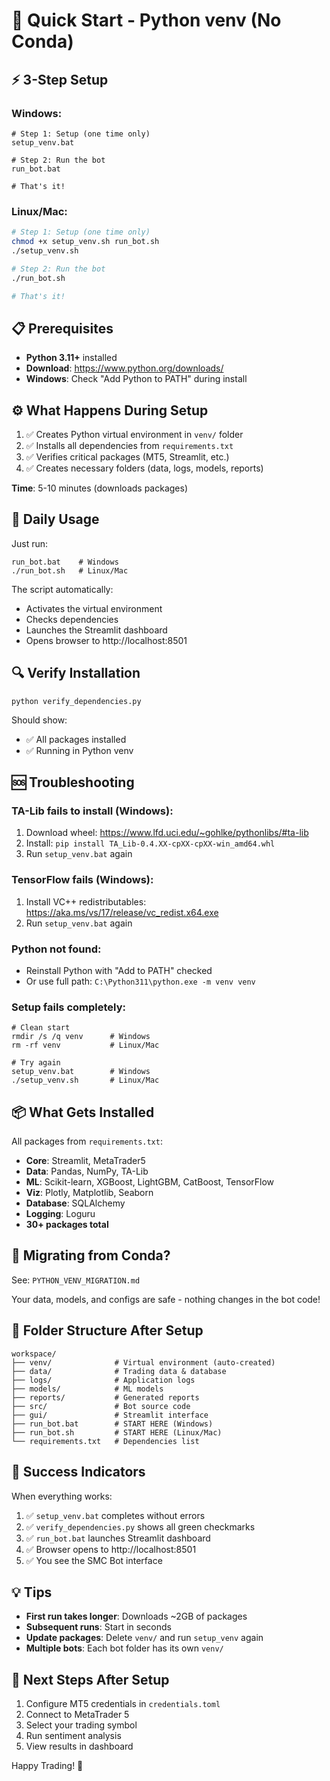 # 🚀 Quick Start - Python venv (No Conda)

## ⚡ 3-Step Setup

### Windows:

```batch
# Step 1: Setup (one time only)
setup_venv.bat

# Step 2: Run the bot
run_bot.bat

# That's it!
```

### Linux/Mac:

```bash
# Step 1: Setup (one time only)
chmod +x setup_venv.sh run_bot.sh
./setup_venv.sh

# Step 2: Run the bot
./run_bot.sh

# That's it!
```

## 📋 Prerequisites

- **Python 3.11+** installed
- **Download**: https://www.python.org/downloads/
- **Windows**: Check "Add Python to PATH" during install

## ⚙️ What Happens During Setup

1. ✅ Creates Python virtual environment in `venv/` folder
2. ✅ Installs all dependencies from `requirements.txt`
3. ✅ Verifies critical packages (MT5, Streamlit, etc.)
4. ✅ Creates necessary folders (data, logs, models, reports)

**Time**: 5-10 minutes (downloads packages)

## 🎯 Daily Usage

Just run:
```batch
run_bot.bat    # Windows
./run_bot.sh   # Linux/Mac
```

The script automatically:
- Activates the virtual environment
- Checks dependencies
- Launches the Streamlit dashboard
- Opens browser to http://localhost:8501

## 🔍 Verify Installation

```batch
python verify_dependencies.py
```

Should show:
- ✅ All packages installed
- ✅ Running in Python venv

## 🆘 Troubleshooting

### TA-Lib fails to install (Windows):

1. Download wheel: https://www.lfd.uci.edu/~gohlke/pythonlibs/#ta-lib
2. Install: `pip install TA_Lib-0.4.XX-cpXX-cpXX-win_amd64.whl`
3. Run `setup_venv.bat` again

### TensorFlow fails (Windows):

1. Install VC++ redistributables: https://aka.ms/vs/17/release/vc_redist.x64.exe
2. Run `setup_venv.bat` again

### Python not found:

- Reinstall Python with "Add to PATH" checked
- Or use full path: `C:\Python311\python.exe -m venv venv`

### Setup fails completely:

```batch
# Clean start
rmdir /s /q venv      # Windows
rm -rf venv           # Linux/Mac

# Try again
setup_venv.bat        # Windows
./setup_venv.sh       # Linux/Mac
```

## 📦 What Gets Installed

All packages from `requirements.txt`:

- **Core**: Streamlit, MetaTrader5
- **Data**: Pandas, NumPy, TA-Lib
- **ML**: Scikit-learn, XGBoost, LightGBM, CatBoost, TensorFlow
- **Viz**: Plotly, Matplotlib, Seaborn
- **Database**: SQLAlchemy
- **Logging**: Loguru
- **30+ packages total**

## 🔄 Migrating from Conda?

See: `PYTHON_VENV_MIGRATION.md`

Your data, models, and configs are safe - nothing changes in the bot code!

## 📁 Folder Structure After Setup

```
workspace/
├── venv/              # Virtual environment (auto-created)
├── data/              # Trading data & database
├── logs/              # Application logs
├── models/            # ML models
├── reports/           # Generated reports
├── src/               # Bot source code
├── gui/               # Streamlit interface
├── run_bot.bat        # START HERE (Windows)
├── run_bot.sh         # START HERE (Linux/Mac)
└── requirements.txt   # Dependencies list
```

## 🎉 Success Indicators

When everything works:

1. ✅ `setup_venv.bat` completes without errors
2. ✅ `verify_dependencies.py` shows all green checkmarks
3. ✅ `run_bot.bat` launches Streamlit dashboard
4. ✅ Browser opens to http://localhost:8501
5. ✅ You see the SMC Bot interface

## 💡 Tips

- **First run takes longer**: Downloads ~2GB of packages
- **Subsequent runs**: Start in seconds
- **Update packages**: Delete `venv/` and run `setup_venv` again
- **Multiple bots**: Each bot folder has its own `venv/`

## 🔗 Next Steps After Setup

1. Configure MT5 credentials in `credentials.toml`
2. Connect to MetaTrader 5
3. Select your trading symbol
4. Run sentiment analysis
5. View results in dashboard

Happy Trading! 🚀
